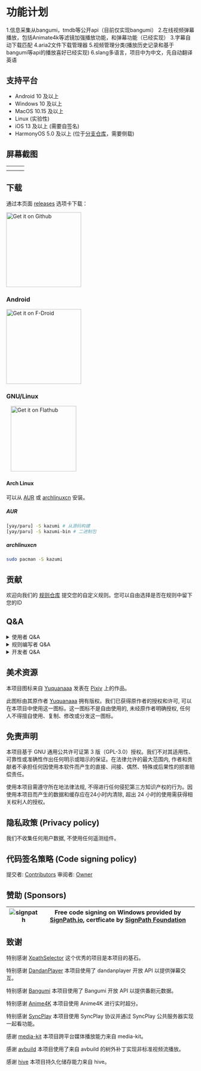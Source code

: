 # 功能计划
1.信息采集从bangumi，tmdb等公开api（目前仅实现bangumi）
2.在线视频弹幕播放，包括Animate4k等滤镜加强播放功能，和弹幕功能（已经实现）
3.字幕自动下载匹配
4.aria2文件下载管理器
5.视频管理分类(播放历史记录和基于bangumi等api的播放喜好已经实现)
6.slang多语言，项目中为中文，先自动翻译英语


## 支持平台

- Android 10 及以上
- Windows 10 及以上
- MacOS 10.15 及以上
- Linux (实验性)
- iOS 13 及以上 (需要自签名)
- HarmonyOS 5.0 及以上 (位于[分支仓库](https://github.com/ErBWs/Kazumi/releases/latest)，需要侧载)

## 屏幕截图

<table>
  <tr>
    <td><img alt="" src="static/screenshot/img_1.png"></td>
    <td><img alt="" src="static/screenshot/img_2.png"></td>
    <td><img alt="" src="static/screenshot/img_3.png"></td>
  <tr>
  <tr>
    <td><img alt="" src="static/screenshot/img_4.png"></td>
    <td><img alt="" src="static/screenshot/img_5.png"></td>
    <td><img alt="" src="static/screenshot/img_6.png"></td>
  <tr>
</table>


## 下载

通过本页面 [releases](https://github.com/Predidit/Kazumi/releases) 选项卡下载：

<a href="https://github.com/Predidit/Kazumi/releases">
  <img src="static/svg/get_it_on_github.svg" alt="Get it on Github" width="200"/>
</a>

### Android

<a href="https://f-droid.org/packages/com.predidit.kazumi">
  <img src="https://fdroid.gitlab.io/artwork/badge/get-it-on-en-us.svg"
  alt="Get it on F-Droid" width="200">
</a>

### GNU/Linux

&nbsp;&nbsp;
<a href="https://flathub.org/apps/io.github.Predidit.Kazumi">
  <img src="https://flathub.org/api/badge?svg&locale=en" alt="Get it on Flathub" width="175"/>
</a>

#### Arch Linux

可以从 [AUR](http://aur.archlinux.org) 或 [archlinuxcn](https://github.com/archlinuxcn/repo) 安装。

##### AUR

```bash
[yay/paru] -S kazumi # 从源码构建
[yay/paru] -S kazumi-bin # 二进制包
```

##### archlinuxcn

```bash
sudo pacman -S kazumi
```

## 贡献

欢迎向我们的 [规则仓库](https://github.com/Predidit/KazumiRules) 提交您的自定义规则。您可以自由选择是否在规则中留下您的ID

## Q&A

<details>
<summary>使用者 Q&A</summary>

#### Q: 为什么少数番剧中有广告？

A: 本项目未插入任何广告。广告来自视频源, 请不要相信广告中的任何内容, 并尽量选择没有广告的视频源观看。

#### Q: 为什么我启用超分辨率功能后播放卡顿？

A: 超分辨率功能对 GPU 性能要求较高, 如果没有在高性能独立显卡上运行 Kazumi, 尽量选择效率档而非质量档。对低分辨率视频源而非高分辨率视频源使用超分也可以降低性能消耗。

#### Q: 为什么播放视频时内存占用较高？

A: 本程序在视频播放时, 会尽可能多地缓存视频到内存, 以提供较好的观看体验。如果您的内存较为紧张, 可以在播放设置选项卡启用低内存模式, 这将限制缓存。

#### Q: 为什么少数番剧无法通过外部播放器观看？

A: 部分视频源的番剧使用了反盗链措施, 这可以被 Kazumi 解决, 但无法被外部播放器解决。

#### Q: 为什么下载的 Linux 版本缺少图标和托盘功能？

A: 使用 .deb 版本进行安装, tar.gz 版本仅为方便二次打包, 这一格式先天缺乏图标和托盘功能支持。

</details>

<details>
<summary>规则编写者 Q&A</summary>

#### Q: 为什么我的自定义规则无法实现检索？

A: 目前我们对 `Xpath` 语法的支持并不完整, 我们目前只支持以 `//` 开头的选择器。建议参照我们给出的示例规则构建自定义规则。

#### Q: 为什么我的自定义规则可以实现检索, 但不能实现观看？

A: 尝试关闭自定义规则的使用内置播放器选项, 这将尝试使用 `webview` 进行播放, 提高兼容性。但在内置播放器可用时, 建议启用内置播放器, 以获得更加流畅并带有弹幕的观看体验。

</details>

<details>
<summary>开发者 Q&A</summary>

#### Q: 我在尝试自行编译该项目, 但编译没有成功。

A: 本项目编译需要良好的网络环境, 除了由 Google 托管的 Flutter 相关依赖外, 本项目同样依赖托管在 MavenCentral/Github/SourceForge 上的资源。如果您位于中国大陆, 可能需要设置恰当的镜像地址。

</details>

## 美术资源

本项目图标来自 [Yuquanaaa](https://www.pixiv.net/users/66219277) 发表在 [Pixiv](https://www.pixiv.net/artworks/116666979) 上的作品。

此图标由其原作者 [Yuquanaaa](https://www.pixiv.net/users/66219277) 拥有版权。我们已获得原作者的授权和许可, 可以在本项目中使用这一图标。这一图标不是自由使用的, 未经原作者明确授权, 任何人不得擅自使用、复制、修改或分发这一图标。

## 免责声明

本项目基于 GNU 通用公共许可证第 3 版（GPL-3.0）授权。我们不对其适用性、可靠性或准确性作出任何明示或暗示的保证。在法律允许的最大范围内, 作者和贡献者不承担任何因使用本软件而产生的直接、间接、偶然、特殊或后果性的损害赔偿责任。

使用本项目需遵守所在地法律法规, 不得进行任何侵犯第三方知识产权的行为。因使用本项目而产生的数据和缓存应在24小时内清除, 超出 24 小时的使用需获得相关权利人的授权。

## 隐私政策 (Privacy policy)

我们不收集任何用户数据, 不使用任何遥测组件。

## 代码签名策略 (Code signing policy)
提交者: [Contributors](https://github.com/Predidit/Kazumi/graphs/contributors)
审阅者: [Owner](https://github.com/Predidit)

## 赞助 (Sponsors)
| ![signpath](https://signpath.org/assets/favicon-50x50.png) | Free code signing on Windows provided by [SignPath.io](https://about.signpath.io/), certficate by [SignPath Foundation](https://signpath.org/) |
|------------------------------------------------------------|-----------------------------------------------------------------------------------------------------------------------------------------------|

## 致谢

特别感谢 [XpathSelector](https://github.com/simonkimi/xpath_selector) 这个优秀的项目是本项目的基石。

特别感谢 [DandanPlayer](https://www.dandanplay.com/) 本项目使用了 dandanplayer 开放 API 以提供弹幕交互。

特别感谢 [Bangumi](https://bangumi.tv/) 本项目使用了 Bangumi 开放 API 以提供番剧元数据。

特别感谢 [Anime4K](https://github.com/bloc97/Anime4K) 本项目使用 Anime4K 进行实时超分。

特别感谢 [SyncPlay](https://github.com/Syncplay/syncplay) 本项目使用 SyncPlay 协议并通过 SyncPlay 公共服务器实现一起看功能。

感谢 [media-kit](https://github.com/media-kit/media-kit) 本项目跨平台媒体播放能力来自 media-kit。

感谢 [avbuild](https://github.com/wang-bin/avbuild) 本项目使用了来自 avbuild 的树外补丁实现非标准视频流播放。

感谢 [hive](https://github.com/isar/hive) 本项目持久化储存能力来自 hive。
